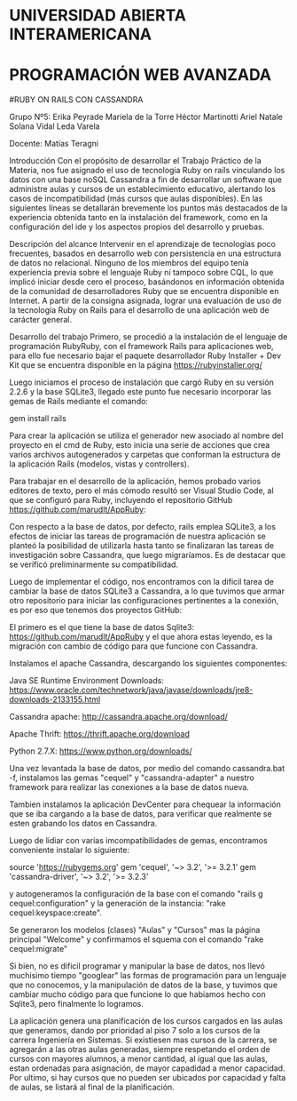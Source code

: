 # UNIVERSIDAD ABIERTA INTERAMERICANA
# PROGRAMACIÓN WEB AVANZADA

#RUBY ON RAILS CON CASSANDRA

Grupo Nº5:
Erika Peyrade
Mariela de la Torre
Héctor Martinotti
Ariel Natale
Solana Vidal
Leda Varela

Docente:
Matías Teragni

Introducción
Con el propósito de desarrollar el Trabajo Práctico de la Materia, nos fue asignado el uso de tecnología Ruby on rails vinculando los datos con una base noSQL Cassandra a fin de desarrollar un software que administre aulas y cursos de un establecimiento educativo, alertando los casos de incompatibilidad (más cursos que aulas disponibles). En las siguientes líneas se detallarán brevemente los puntos más destacados de la experiencia obtenida tanto en la instalación del framework, como en la configuración del ide y los aspectos propios del desarrollo y pruebas. 

Descripción del alcance
Intervenir en el aprendizaje de tecnologías poco frecuentes, basados en desarrollo web con persistencia en una estructura de datos no relacional. Ninguno de los miembros del equipo tenía experiencia previa sobre el lenguaje Ruby ni tampoco sobre CQL, lo que implicó iniciar desde cero el proceso, basándonos en información obtenida de la comunidad de desarrolladores Ruby que se encuentra disponible en Internet. A partir de la consigna asignada, lograr una evaluación de uso de la tecnología Ruby on Rails para el desarrollo de una aplicación web de carácter general.

Desarrollo del trabajo
Primero, se procedió a la instalación de el lenguaje de programación RubyRuby, con el framework Rails para aplicaciones web, para ello fue necesario bajar el paquete desarrollador Ruby Installer + Dev Kit que se encuentra disponible en la página https://rubyinstaller.org/

Luego iniciamos el proceso de instalación que cargó Ruby en su versión 2.2.6 y la base SQLite3, llegado este punto fue necesario incorporar las gemas de Rails mediante el comando: 

gem install rails

Para crear la aplicación se utiliza el generador new asociado al nombre del proyecto en el cmd de Ruby, esto inicia una serie de acciones que crea varios archivos autogenerados y carpetas que conforman la estructura de la aplicación Rails (modelos, vistas y controllers).

Para trabajar en el desarrollo de la aplicación, hemos probado varios editores de texto, pero el más cómodo resultó ser Visual Studio Code, al que se configuró para Ruby, incluyendo el repositorio GitHub https://github.com/marudlt/AppRuby:

Con respecto a la base de datos, por defecto, rails emplea SQLite3, a los efectos de iniciar las tareas de programación de nuestra aplicación se planteó la posibilidad de utilizarla hasta tanto se finalizaran las tareas de investigación sobre Cassandra, que luego migraríamos. Es de destacar que se verificó preliminarmente su compatibilidad.

Luego de implementar el código, nos encontramos con la dificil tarea de cambiar la base de datos SQLite3 a Cassandra, a lo que tuvimos que armar otro repositorio para iniciar las configuraciones pertinentes a la conexión, es por eso que tenemos dos proyectos GitHub:

El primero es el que tiene la base de datos Sqlite3: https://github.com/marudlt/AppRuby y el que ahora estas leyendo, es la migración con cambio de código para que funcione con Cassandra.

Instalamos el apache Cassandra, descargando los siguientes componentes:

Java SE Runtime Environment Downloads: https://www.oracle.com/technetwork/java/javase/downloads/jre8-downloads-2133155.html

Cassandra apache: http://cassandra.apache.org/download/

Apache Thrift: https://thrift.apache.org/download

Python 2.7.X: https://www.python.org/downloads/

Una vez levantada la base de datos, por medio del comando cassandra.bat -f, instalamos las gemas "cequel" y "cassandra-adapter" a nuestro framework para realizar las conexiones a la base de datos nueva.

Tambien instalamos la aplicación DevCenter para chequear la información que se iba cargando a la base de datos, para verificar que realmente se esten grabando los datos en Cassandra.

Luego de lidiar con varias imcompatibilidades de gemas, encontramos conveniente instalar lo siguiente:

source 'https://rubygems.org'
gem 'cequel', '~> 3.2', '>= 3.2.1'
gem 'cassandra-driver', '~> 3.2', '>= 3.2.3'

y autogeneramos la configuración de la base con el comando "rails g cequel:configuration" y la generación de la instancia: "rake cequel:keyspace:create".

Se generaron los modelos (clases) "Aulas" y "Cursos" mas la página principal "Welcome" y confirmamos el squema con el comando "rake cequel:migrate"

Si bien, no es dificil programar y manipular la base de datos, nos llevó muchisimo tiempo "googlear" las formas de programación para un lenguaje que no conocemos, y la manipulación de datos de la base, y tuvimos que cambiar mucho código para que funcione lo que habiamos hecho con Sqlite3, pero finalmente lo logramos.

La aplicación genera una planificación de los cursos cargados en las aulas que generamos, dando por prioridad al piso 7 solo a los cursos de la carrera Ingeniería en Sistemas. Si existiesen mas cursos de la carrera, se agregarán a las otras aulas generadas, siempre respetando el orden de cursos con mayores alumnos, a menor cantidad, al igual que las aulas, estan ordenadas para asignación, de mayor capadidad a menor capacidad. Por ultimo, si hay cursos que no pueden ser ubicados por capacidad y falta de aulas, se listará al final de la planificación.


